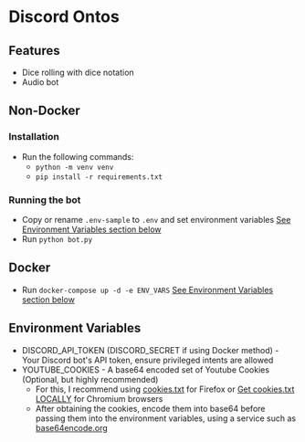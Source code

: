 # Discord Ontos

## Features
- Dice rolling with dice notation
- Audio bot

## Non-Docker

### Installation
- Run the following commands:
    - `python -m venv venv`
    - `pip install -r requirements.txt`

### Running the bot
- Copy or rename `.env-sample` to `.env` and set environment variables [See Environment Variables section below](#environment-variables)
- Run `python bot.py`

## Docker
- Run `docker-compose up -d -e ENV_VARS` [See Environment Variables section below](#environment-variables)

## Environment Variables
- DISCORD_API_TOKEN (DISCORD_SECRET if using Docker method) - Your Discord bot's API token, ensure privileged intents are allowed
- YOUTUBE_COOKIES - A base64 encoded set of Youtube Cookies (Optional, but highly recommended)
    - For this, I recommend using [cookies.txt](https://addons.mozilla.org/en-GB/firefox/addon/cookies-txt/) for Firefox or [Get cookies.txt LOCALLY](https://chromewebstore.google.com/detail/get-cookiestxt-locally/cclelndahbckbenkjhflpdbgdldlbecc?pli=1) for Chromium browsers
    - After obtaining the cookies, encode them into base64 before passing them into the environment variables, using a service such as [base64encode.org](https://www.base64encode.org/)
